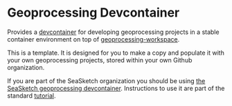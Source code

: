 Geoprocessing Devcontainer
=====

Provides a [devcontainer](https://containers.dev/) for developing geoprocessing projects in a stable container environment on top of [geoprocessing-workspace](https://github.com/seasketch/docker-gp-workspace).

This is a template.  It is designed for you to make a copy and populate it with your own geoprocessing projects, stored within your own Github organization.

If you are part of the SeaSketch organization you should be using [the SeaSketch geoprocessing devcontainer](https://github.com/seasketch/geoprocessing-devcontainer). Instructions to use it are part of the standard [tutorial](https://github.com/seasketch/geoprocessing/wiki/Tutorials).
